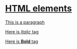 <a href="https://web.njit.edu/~kimmelma/njit_rgb_240x129.gif"><img width= "200">
<h1>HTML elements</h1>
<p>This is a paragraph</p>
<p>Here is <i>Italic</i> tag</p>
<p>Here is <b>Bold</b> tag</p>
